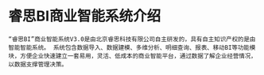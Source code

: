 
# 睿思BI商业智能系统介绍



    “睿思BI”商业智能系统V3.0是由北京睿思科技有限公司自主研发的，具有自主知识产权的是由智能智能系统。 系统包含数据导入、数据建模、多维分析、明细查询、报表、移动BI等功能模块，方便企业快速建立一套易用，灵活、低成本的商业智能平台，通过数据了解企业经营情况，以数据支撑管理决策。 

